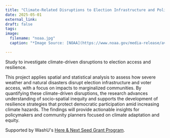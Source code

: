 ```yaml
---
title: "Climate-Related Disruptions to Election Infrastructure and Political Participation"
date: 2025-05-01
external_link: 
draft: false
tags:
image: 
  filename: "noaa.jpg"
  caption: "*Image Source: [NOAA](https://www.noaa.gov/media-release/average-atlantic-hurricane-season-to-reflect-more-storms)*"

---
```


Study to investigate climate-driven disruptions to election access and resilience.

<!--more-->

This project applies spatial and statistical analysis to assess how severe weather and natural disasters disrupt election infrastructure and voter access, with a focus on impacts to marginalized communities. By quantifying these climate-driven disruptions, the research advances understanding of socio-spatial inequity and supports the development of resilience strategies that protect democratic participation amid increasing climate hazards. The findings will provide actionable insights for policymakers and community planners focused on climate adaptation and equity.

Supported by WashU's [Here & Next Seed Grant Program](https://research.washu.edu/here-and-next-research-seed-grant-awards-spring-2025/).
